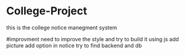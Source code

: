 # College-Project
this is the college notice manegment system


#improvment 
need to improve the style and try to build it using js 
add picture add option in notice 
try to  find backend and db 
